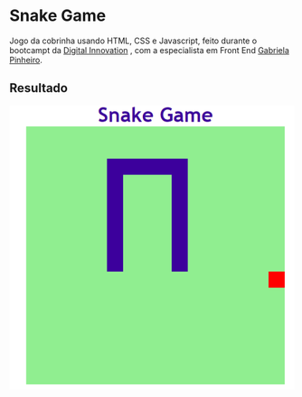 # Snake Game

Jogo da cobrinha usando HTML, CSS e Javascript, feito durante o bootcampt da [Digital Innovation](https://digitalinnovation.one/sign-in) , com a especialista em Front End [Gabriela Pinheiro](https://www.linkedin.com/in/gabrielapinheiro129/).

## Resultado 

![resultado](https://github.com/GustavoMendes21/Snake-Game/blob/main/assets/result.png)
